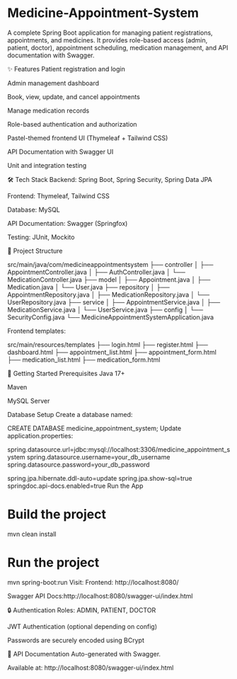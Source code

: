 # Medicine-Appointment-System

A complete Spring Boot application for managing patient registrations, appointments, and medicines. It provides role-based access (admin, patient, doctor), appointment scheduling, medication management, and API documentation with Swagger.

✨ Features
Patient registration and login

Admin management dashboard

Book, view, update, and cancel appointments

Manage medication records

Role-based authentication and authorization

Pastel-themed frontend UI (Thymeleaf + Tailwind CSS)

API Documentation with Swagger UI

Unit and integration testing

🛠️ Tech Stack
Backend: Spring Boot, Spring Security, Spring Data JPA

Frontend: Thymeleaf, Tailwind CSS

Database: MySQL

API Documentation: Swagger (Springfox)

Testing: JUnit, Mockito

📂 Project Structure



src/main/java/com/medicineappointmentsystem
├── controller
│   ├── AppointmentController.java
│   ├── AuthController.java
│   └── MedicationController.java
├── model
│   ├── Appointment.java
│   ├── Medication.java
│   └── User.java
├── repository
│   ├── AppointmentRepository.java
│   ├── MedicationRepository.java
│   └── UserRepository.java
├── service
│   ├── AppointmentService.java
│   ├── MedicationService.java
│   └── UserService.java
├── config
│   └── SecurityConfig.java
└── MedicineAppointmentSystemApplication.java



Frontend templates:

src/main/resources/templates
├── login.html
├── register.html
├── dashboard.html
├── appointment_list.html
├── appointment_form.html
├── medication_list.html
├── medication_form.html




🚀 Getting Started
Prerequisites
Java 17+

Maven

MySQL Server

Database Setup
Create a database named:

CREATE DATABASE medicine_appointment_system;
Update application.properties:

spring.datasource.url=jdbc:mysql://localhost:3306/medicine_appointment_system
spring.datasource.username=your_db_username
spring.datasource.password=your_db_password

spring.jpa.hibernate.ddl-auto=update
spring.jpa.show-sql=true
springdoc.api-docs.enabled=true
Run the App
# Build the project
mvn clean install

# Run the project
mvn spring-boot:run
Visit:
Frontend:  http://localhost:8080/

Swagger API Docs:http://localhost:8080/swagger-ui/index.html

🔒 Authentication
Roles: ADMIN, PATIENT, DOCTOR

JWT Authentication (optional depending on config)

Passwords are securely encoded using BCrypt

📃 API Documentation
Auto-generated with Swagger.

Available at: http://localhost:8080/swagger-ui/index.html

